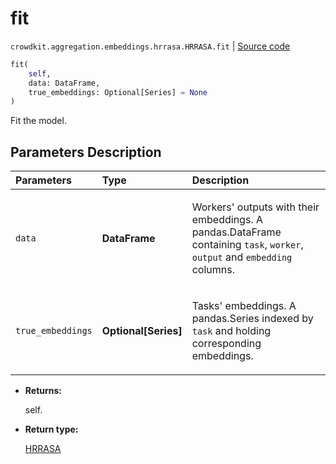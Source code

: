 # fit
`crowdkit.aggregation.embeddings.hrrasa.HRRASA.fit` | [Source code](https://github.com/Toloka/crowd-kit/blob/v1.1.0/crowdkit/aggregation/embeddings/hrrasa.py#L105)

```python
fit(
    self,
    data: DataFrame,
    true_embeddings: Optional[Series] = None
)
```

Fit the model.

## Parameters Description

| Parameters | Type | Description |
| :----------| :----| :-----------|
`data`|**DataFrame**|<p>Workers&#x27; outputs with their embeddings. A pandas.DataFrame containing `task`, `worker`, `output` and `embedding` columns.</p>
`true_embeddings`|**Optional\[Series\]**|<p>Tasks&#x27; embeddings. A pandas.Series indexed by `task` and holding corresponding embeddings.</p>

* **Returns:**

  self.

* **Return type:**

  [HRRASA](crowdkit.aggregation.embeddings.hrrasa.HRRASA.md)

